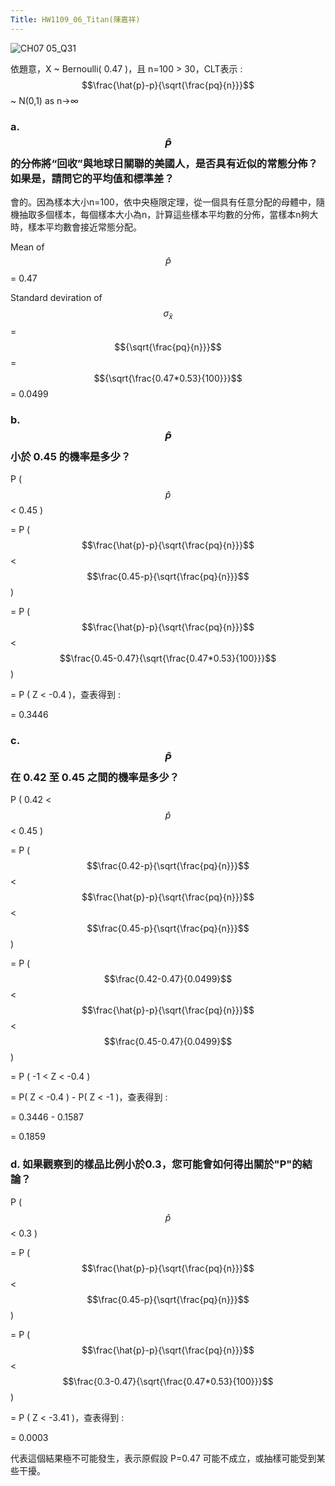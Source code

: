 ```yaml
---
Title: HW1109_06_Titan(陳嘉祥)
---
```


![CH07 05_Q31](https://github.com/user-attachments/assets/276f6ae4-84f4-475a-afe9-584b7b0f2bd2)

依題意，X ~ Bernoulli( 0.47 )，且 n=100 > 30，CLT表示 : $$\frac{\hat{p}-p}{\sqrt{\frac{pq}{n}}}$$ ~ N(0,1) as  n→∞  

### a. $${\hat{P}}$$ 的分佈將“回收”與地球日關聯的美國人，是否具有近似的常態分佈？ 如果是，請問它的平均值和標準差？ 

會的。因為樣本大小n=100，依中央極限定理，從一個具有任意分配的母體中，隨機抽取多個樣本，每個樣本大小為n，計算這些樣本平均數的分佈，當樣本n夠大時，樣本平均數會接近常態分配。

Mean of $${\hat{P}}$$ = 0.47
  
Standard deviration of $$\sigma{_\bar{x}}$$ = $${\sqrt{\frac{pq}{n}}}$$ = $${\sqrt{\frac{0.47*0.53}{100}}}$$ = 0.0499 

### b. $${\hat{P}}$$ 小於 0.45 的機率是多少？

P ($$\hat{p}$$ < 0.45 )

= P ($$\frac{\hat{p}-p}{\sqrt{\frac{pq}{n}}}$$ < $$\frac{0.45-p}{\sqrt{\frac{pq}{n}}}$$)

= P ($$\frac{\hat{p}-p}{\sqrt{\frac{pq}{n}}}$$ < $$\frac{0.45-0.47}{\sqrt{\frac{0.47*0.53}{100}}}$$) 
 
= P ( Z < -0.4 )，查表得到 : 

= 0.3446 

### c. $${\hat{P}}$$ 在 0.42 至 0.45 之間的機率是多少？ 

P ( 0.42 < $$\hat{p}$$ < 0.45 )

= P ($$\frac{0.42-p}{\sqrt{\frac{pq}{n}}}$$ < $$\frac{\hat{p}-p}{\sqrt{\frac{pq}{n}}}$$ < $$\frac{0.45-p}{\sqrt{\frac{pq}{n}}}$$)

= P ( $$\frac{0.42-0.47}{0.0499}$$ < $$\frac{\hat{p}-p}{\sqrt{\frac{pq}{n}}}$$ < $$\frac{0.45-0.47}{0.0499}$$)
 
= P ( -1 < Z < -0.4 ) 

= P( Z < -0.4 ) - P( Z < -1 )，查表得到 :  

= 0.3446 - 0.1587 

= 0.1859

### d. 如果觀察到的樣品比例小於0.3，您可能會如何得出關於"P"的結論？ 

P ($$\hat{p}$$ < 0.3 )

= P ($$\frac{\hat{p}-p}{\sqrt{\frac{pq}{n}}}$$ < $$\frac{0.45-p}{\sqrt{\frac{pq}{n}}}$$)

= P ($$\frac{\hat{p}-p}{\sqrt{\frac{pq}{n}}}$$ < $$\frac{0.3-0.47}{\sqrt{\frac{0.47*0.53}{100}}}$$) 
 
= P ( Z < -3.41 )，查表得到 : 

= 0.0003

代表這個結果極不可能發生，表示原假設 P=0.47 可能不成立，或抽樣可能受到某些干擾。
